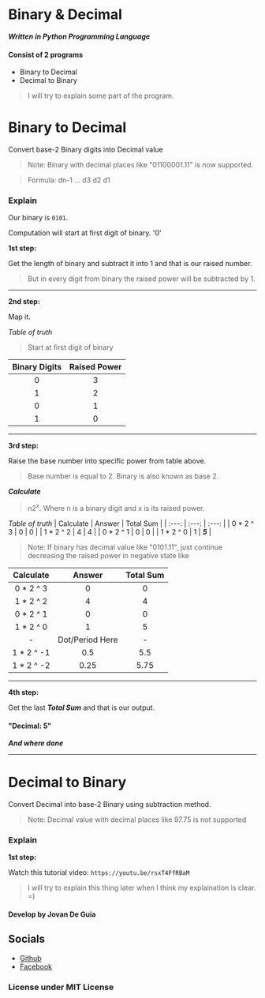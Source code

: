 # Binary & Decimal
***Written in Python Programming Language***

#### Consist of 2 programs

- Binary to Decimal
- Decimal to Binary

> I will try to explain some part of the program.


# Binary to Decimal

 Convert base-2 Binary digits into Decimal value

> Note: Binary with decimal places like "01100001.11" is now supported.

> Formula: dn-1 ... d3 d2 d1


### Explain

Our binary is `0101`.

Computation will start at first digit of binary. '0'

__1st step:__

Get the length of binary and subtract it into 1 and that is our raised number.

> But in every digit from binary the raised power will be subtracted by 1.

----
__2nd step:__

Map it.

*Table of truth*

> Start at first digit of binary

| Binary Digits | Raised Power |
| :---: | :---: |
| 0 | 3 |
| 1 | 2 |
| 0 | 1 |
| 1 | 0 |

----
__3rd step:__

Raise the base number into specific power from table above.

> Base number is equal to 2.
> Binary is also known as base 2.

***Calculate***

> n2<sup>x</sup>. Where n is a binary digit and x is its raised power.

*Table of truth*
| Calculate | Answer | Total Sum |
| :---: | :---: | :---: |
| 0 * 2 ^ 3 | 0 | 0 |
| 1 * 2 ^ 2 | 4 | 4 |
| 0 * 2 ^ 1 | 0 | 0 |
| 1 * 2 ^ 0 | 1 | ***5*** |

> Note: If binary has decimal value like "0101.11",
> just continue decreasing the raised power in negative state like

| Calculate | Answer | Total Sum |
| :---: | :---: | :---: |
| 0 * 2 ^ 3 | 0 | 0 |
| 1 * 2 ^ 2 | 4 | 4 |
| 0 * 2 ^ 1 | 0 | 0 |
| 1 * 2 ^ 0 | 1 | 5 |
| - | Dot/Period Here | - |
| 1 * 2 ^ -1 | 0.5 | 5.5 |
| 1 * 2 ^ -2 | 0.25 | 5.75 |

----
__4th step:__

Get the last ***Total Sum*** and that is our output. 

#### "Decimal: 5"

***And where done***

----
# Decimal to Binary
 Convert Decimal into base-2 Binary using subtraction method.
 
> Note: Decimal value with decimal places like 97.75 is not supported

### Explain

__1st step:__

Watch this tutorial video: `https://youtu.be/rsxT4FfRBaM`

> I will try to explain this thing later when I think my explaination is clear. =)

#### Develop by Jovan De Guia

## Socials

- [Github](https://github.com/jxmked)
- [Facebook](https://www.facebook.com/deguia25)

### License under MIT License